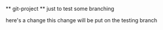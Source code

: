 ** git-project **
just to test some branching


here's a change
this change will be put on the testing branch